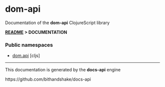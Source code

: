 
# <strong>dom-api</strong>
<p>Documentation of the <strong>dom-api</strong> ClojureScript library</p>

<strong>[README](../README.md) > DOCUMENTATION</strong>

### Public namespaces
* [dom.api](cljs/dom/API.md) [cljs]

---

<p>This documentation is generated by the <strong>docs-api</strong> engine</p>
https://github.com/bithandshake/docs-api
